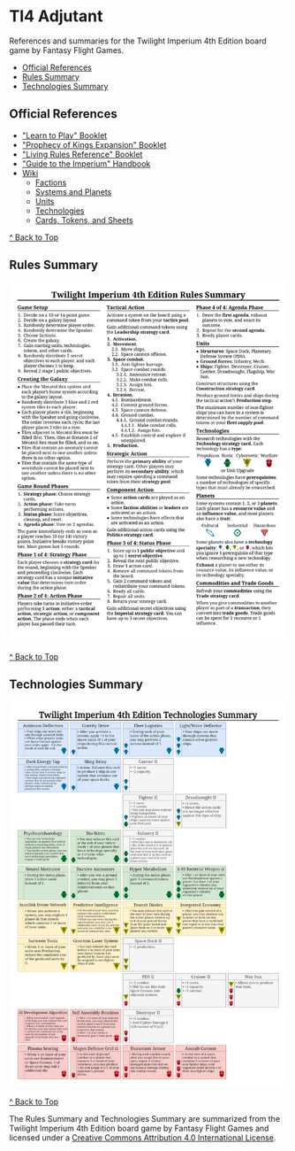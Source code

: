 # TI4 Adjutant
References and summaries for the Twilight Imperium 4th Edition board game by Fantasy Flight Games.

- [Official References](#official-references)
- [Rules Summary](#rules-summary)
- [Technologies Summary](#technologies-summary)

## Official References
- ["Learn to Play" Booklet](https://images-cdn.fantasyflightgames.com/filer_public/f3/c6/f3c66512-8e19-4f30-a0d4-d7d75701fd37/ti-k0289_learn_to_playcompressed.pdf)
- ["Prophecy of Kings Expansion" Booklet](https://images-cdn.fantasyflightgames.com/filer_public/c4/b9/c4b94e1e-d392-4ef8-a305-a37bb5660be3/ti10_rulebook_web.pdf)
- ["Living Rules Reference" Booklet](https://images-cdn.fantasyflightgames.com/filer_public/51/55/51552c7f-c05c-445b-84bf-4b073456d008/ti10_pok_living_rules_reference_20_web.pdf)
- ["Guide to the Imperium" Handbook](https://images-cdn.fantasyflightgames.com/filer_public/b6/d9/b6d969a2-21c2-4b1e-8d6f-ac6fec456b88/guide_to_the_imperium_10_web.pdf)
- [Wiki](https://twilight-imperium.fandom.com/wiki/Twilight_Imperium_Wiki)
    - [Factions](https://twilight-imperium.fandom.com/wiki/Factions)
    - [Systems and Planets](https://twilight-imperium.fandom.com/wiki/Planets_and_Systems)
    - [Units](https://twilight-imperium.fandom.com/wiki/Units)
    - [Technologies](https://twilight-imperium.fandom.com/wiki/Technology)
    - [Cards, Tokens, and Sheets](https://twilight-imperium.fandom.com/wiki/Player_Components)

[^ Back to Top](#ti4-adjutant)

## Rules Summary
![Rules Summary](rules_summary/rules_summary.png)

[^ Back to Top](#ti4-adjutant)

## Technologies Summary
![Technologies Summary](technologies_summary/technologies_summary_vertical.png)

[^ Back to Top](#ti4-adjutant)

The Rules Summary and Technologies Summary are summarized from the Twilight Imperium 4th Edition board game by Fantasy Flight Games and licensed under a [Creative Commons Attribution 4.0 International License](http://creativecommons.org/licenses/by/4.0).
